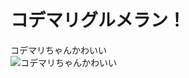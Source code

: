 # コデマリグルメラン！
コデマリちゃんかわいい  
![コデマリちゃんかわいい](https://raw.githubusercontent.com/lemonkobo/kodemari-gourmet-run/master/assets/images/ldg.jpg)
